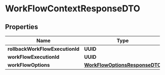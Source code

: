 

# WorkFlowContextResponseDTO


## Properties

| Name | Type | Description | Notes |
|------------ | ------------- | ------------- | -------------|
|**rollbackWorkFlowExecutionId** | **UUID** |  |  [optional] |
|**workFlowExecutionId** | **UUID** |  |  [optional] |
|**workFlowOptions** | [**WorkFlowOptionsResponseDTO**](WorkFlowOptionsResponseDTO.md) |  |  [optional] |



